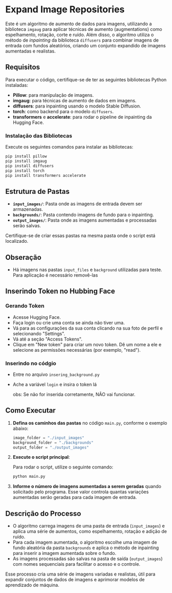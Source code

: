 # Expand Image Repositories

Este é um algoritmo de aumento de dados para imagens, utilizando a biblioteca `imgaug` para aplicar técnicas de aumento (augmentations) como espelhamento, rotação, corte e ruído. Além disso, o algoritmo utiliza o método de *inpainting* da biblioteca `diffusers` para combinar imagens de entrada com fundos aleatórios, criando um conjunto expandido de imagens aumentadas e realistas.



## Requisitos

Para executar o código, certifique-se de ter as seguintes bibliotecas Python instaladas:

- **Pillow**: para manipulação de imagens.
- **imgaug**: para técnicas de aumento de dados em imagens.
- **diffusers**: para inpainting usando o modelo Stable Diffusion.
- **torch**: como backend para o modelo `diffusers`.
- **transformers** e **accelerate**: para rodar o pipeline de inpainting da Hugging Face.

### Instalação das Bibliotecas

Execute os seguintes comandos para instalar as bibliotecas:

```bash
pip install pillow
pip install imgaug
pip install diffusers
pip install torch
pip install transformers accelerate
```

## Estrutura de Pastas

- **`input_images/`**: Pasta onde as imagens de entrada devem ser armazenadas.
- **`backgrounds/`**: Pasta contendo imagens de fundo para o inpainting.
- **`output_images/`**: Pasta onde as imagens aumentadas e processadas serão salvas.

Certifique-se de criar essas pastas na mesma pasta onde o script está localizado.

## Obseração
- Há imagens nas pastas `input_files` e `background` utilizadas para teste. Para aplicação é necessário removê-las

## Inserindo Token no Hubbing Face

### Gerando Token

- Acesse Hugging Face.
- Faça login ou crie uma conta se ainda não tiver uma.
- Vá para as configurações da sua conta clicando na sua foto de perfil e selecionando "Settings".
- Vá até a seção "Access Tokens".
- Clique em "New token" para criar um novo token. Dê um nome a ele e selecione as permissões necessárias (por exemplo, "read").

### Inserindo no códgio

- Entre no arquivo `insering_background.py`
- Ache a variável `login` e insira o token lá

  obs: Se não for inserida corretamente, NÃO vai funcionar.

## Como Executar
1. **Defina os caminhos das pastas** no código `main.py`, conforme o exemplo abaixo:

    ```python
    image_folder = "./input_images"
    background_folder = "./backgrounds"
    output_folder = "./output_images"
    ```

2. **Execute o script principal**:
   
   Para rodar o script, utilize o seguinte comando:
   
   ```bash
   python main.py
   ```

3. **Informe o número de imagens aumentadas a serem geradas** quando solicitado pelo programa. Esse valor controla quantas variações aumentadas serão geradas para cada imagem de entrada.

## Descrição do Processo

- O algoritmo carrega imagens de uma pasta de entrada (`input_images`) e aplica uma série de aumentos, como espelhamento, rotação e adição de ruído.
- Para cada imagem aumentada, o algoritmo escolhe uma imagem de fundo aleatória da pasta `backgrounds` e aplica o método de inpainting para inserir a imagem aumentada sobre o fundo.
- As imagens processadas são salvas na pasta de saída (`output_images`) com nomes sequenciais para facilitar o acesso e o controle.

Esse processo cria uma série de imagens variadas e realistas, útil para expandir conjuntos de dados de imagens e aprimorar modelos de aprendizado de máquina.

